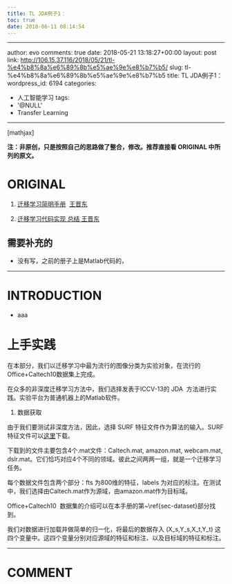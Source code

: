 ```yaml
---
title: TL JDA例子1：
toc: true
date: 2018-06-11 08:14:54
---
```

---
author: evo
comments: true
date: 2018-05-21 13:18:27+00:00
layout: post
link: http://106.15.37.116/2018/05/21/tl-%e4%b8%8a%e6%89%8b%e5%ae%9e%e8%b7%b5/
slug: tl-%e4%b8%8a%e6%89%8b%e5%ae%9e%e8%b7%b5
title: TL JDA例子1：
wordpress_id: 6194
categories:
- 人工智能学习
tags:
- '@NULL'
- Transfer Learning
---

<!-- more -->

[mathjax]

**注：非原创，只是按照自己的思路做了整合，修改。推荐直接看 ORIGINAL 中所列的原文。**


# ORIGINAL





 	
  1. [迁移学习简明手册](https://github.com/jindongwang/transferlearning-tutorial)  [王晋东](https://zhuanlan.zhihu.com/p/35352154)

 	
  2. [迁移学习代码实现 总结 王晋东](https://github.com/jindongwang/transferlearning/tree/master/code)




## 需要补充的





 	
  * 没有写，之前的册子上是Matlab代码的，





* * *





# INTRODUCTION





 	
  * aaa







# 上手实践


在本部分，我们以迁移学习中最为流行的图像分类为实验对象，在流行的Office+Caltech10数据集上完成。

在众多的非深度迁移学习方法中，我们选择发表于ICCV-13的 JDA  方法进行实践。实验平台为普通机器上的Matlab软件。

1. 数据获取

由于我们要测试非深度方法，因此，选择 SURF 特征文件作为算法的输入。SURF 特征文件可以[这里](https://pan.baidu.com/s/1bp4g7Av)下载。

下载到的文件主要包含4个.mat文件：Caltech.mat, amazon.mat, webcam.mat, dslr.mat。它们恰巧对应4个不同的领域。彼此之间两两一组，就是一个迁移学习任务。

每个数据文件包含两个部分：fts 为800维的特征，labels 为对应的标注。在测试中，我们选择由Caltech.mat作为源域，由amazon.mat作为目标域。

Office+Caltech10  数据集的介绍可以在本手册的第~\ref{sec-dataset}部分找到。

我们对数据进行加载并做简单的归一化，将最后的数据存入 \(X_s,Y_s,X_t,Y_t\) 这四个变量中。这四个变量分别对应源域的特征和标注、以及目标域的特征和标注。











* * *





# COMMENT



